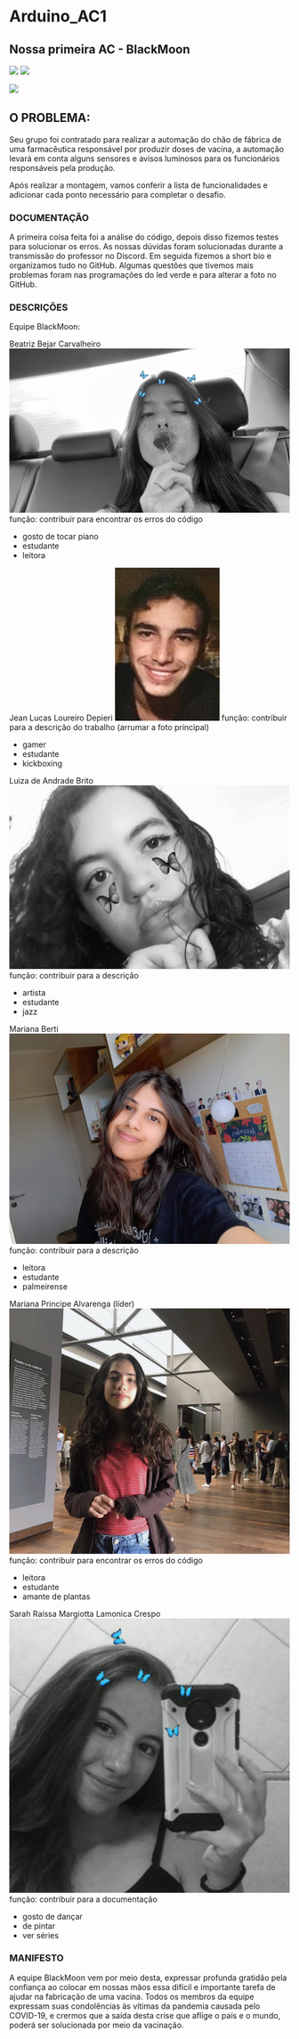 # Arduino_AC1
## Nossa primeira AC - BlackMoon



![](https://img.shields.io/github/forks/Leoruiz197/Arduino_AC1)
![](https://img.shields.io/github/stars/Leoruiz197/Arduino_AC1)

![](https://media.discordapp.net/attachments/809738991934898219/826544731588657241/unknown.png)

## **O PROBLEMA:** 

Seu grupo foi contratado para realizar a automação do chão de fábrica de uma farmacêutica responsável por produzir doses de vacina, a automação levará em conta alguns sensores e avisos luminosos para os funcionários responsáveis pela produção.

Após realizar a montagem, vamos conferir a lista de funcionalidades e adicionar cada ponto necessário para completar o desafio.

### DOCUMENTAÇÃO
A primeira coisa feita foi a análise do código, depois disso fizemos testes para solucionar os erros. As nossas dúvidas foram solucionadas durante a transmissão do professor no Discord. 
Em seguida fizemos a short bio e organizamos tudo no GitHub.
Algumas questões que tivemos mais problemas foram nas programações do led verde e para alterar a foto no GitHub.

### DESCRIÇÕES
Equipe BlackMoon: 

Beatriz Bejar Carvalheiro
![](https://github.com/blackmoon1RA/Arduino_AC1/blob/main/bia.jpg?raw=true)
função: contribuir para encontrar os erros do código 
- gosto de tocar piano 
- estudante 
- leitora 

Jean Lucas Loureiro Depieri 
![](https://github.com/blackmoon1RA/Arduino_AC1/blob/main/jean.jpg?raw=true)
função: contribuir para a descrição do trabalho (arrumar a foto principal) 
- gamer 
- estudante 
- kickboxing 

Luiza de Andrade Brito
![](https://github.com/blackmoon1RA/Arduino_AC1/blob/main/luiza2.jpg?raw=true)
função: contribuir para a descrição 
- artista 
- estudante 
- jazz 

Mariana Berti
![](https://github.com/blackmoon1RA/Arduino_AC1/blob/main/mariberti.jpg?raw=true)
função: contribuir para a descrição 
- leitora 
- estudante 
- palmeirense 

Mariana Principe Alvarenga (líder)
![](https://github.com/blackmoon1RA/Arduino_AC1/blob/main/mariprincipe.jpg?raw=true)
função: contribuir para encontrar os erros do código
- leitora 
- estudante 
- amante de plantas 

Sarah Raíssa Margiotta Lamonica Crespo 
![](https://github.com/blackmoon1RA/Arduino_AC1/blob/main/sarah.png?raw=true)
função: contribuir para a documentação 
- gosto de dançar 
- de pintar 
- ver séries


### MANIFESTO 
A equipe BlackMoon vem por meio desta, expressar profunda gratidão pela confiança ao colocar em nossas mãos essa difícil e importante tarefa de ajudar na fabricação de uma vacina. Todos os membros da equipe expressam suas condolências às vítimas da pandemia causada pelo COVID-19, e crermos que a saída desta crise que aflige o país e o mundo, poderá ser solucionada por meio da vacinação.
